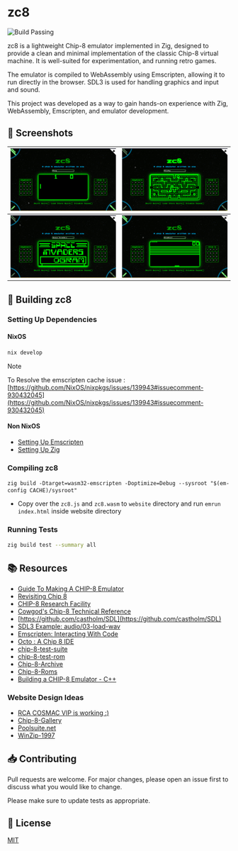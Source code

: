 # zc8

![Build Passing](https://github.com/gopi487krishna/zc8/actions/workflows/action.yml/badge.svg)

zc8 is a lightweight Chip-8 emulator implemented in Zig, designed to provide a clean and minimal implementation of the classic Chip-8 virtual machine. It is well-suited for experimentation, and running retro games.

The emulator is compiled to WebAssembly using Emscripten, allowing it to run directly in the browser. SDL3 is used for handling graphics and input and sound.

This project was developed as a way to gain hands-on experience with Zig, WebAssembly, Emscripten, and emulator development.

## 📸 Screenshots

|           ![Pong](docs/img/pong.png)           |     ![Blinky](docs/img/blinky.png)     |
| :--------------------------------------------: | :------------------------------------: |
| ![Space Invaders](docs/img/space_invaders.png) | ![Breakout](docs/img/breakout.png) |

## 🔨 Building zc8

### Setting Up Dependencies

#### NixOS
```bash
nix develop
```

> [!NOTE]  
> To Resolve the emscripten cache issue : [https://github.com/NixOS/nixpkgs/issues/139943#issuecomment-930432045](https://github.com/NixOS/nixpkgs/issues/139943#issuecomment-930432045)

#### Non NixOS

- [Setting Up Emscripten](https://emscripten.org/docs/getting_started/downloads.html)
- [Setting Up Zig](https://ziglang.org/learn/getting-started/)

### Compiling zc8

```
zig build -Dtarget=wasm32-emscripten -Doptimize=Debug --sysroot "$(em-config CACHE)/sysroot"
```

- Copy over the `zc8.js` and `zc8.wasm` to `website` directory and run `emrun index.html` inside website directory 

### Running Tests
```bash
zig build test --summary all
```

## 📚 Resources
- [Guide To Making A CHIP-8 Emulator](https://tobiasvl.github.io/blog/write-a-chip-8-emulator/)
- [Revisiting Chip 8](https://faizilham.github.io/revisiting-chip8)
- [CHIP-8 Research Facility](https://chip-8.github.io/)
- [Cowgod's Chip-8 Technical Reference](http://devernay.free.fr/hacks/chip8/C8TECH10.HTM)
- [https://github.com/castholm/SDL](https://github.com/castholm/SDL)
- [SDL3 Example: audio/03-load-wav](https://examples.libsdl.org/SDL3/audio/03-load-wav/)
- [Emscripten: Interacting With Code](https://emscripten.org/docs/porting/connecting_cpp_and_javascript/Interacting-with-code.html)
- [Octo : A Chip 8 IDE](https://johnearnest.github.io/Octo/)
- [chip-8-test-suite](https://github.com/Timendus/chip8-test-suite)
- [chip-8-test-rom](https://github.com/corax89/chip8-test-rom)
- [Chip-8-Archive](https://johnearnest.github.io/chip8Archive/)
- [Chip-8-Roms](https://github.com/kripod/chip8-roms)
- [Building a CHIP-8 Emulator - C++](https://austinmorlan.com/posts/chip8_emulator/)

### Website Design Ideas

- [RCA COSMAC VIP is working :)](https://www.reddit.com/r/vintagecomputing/s/VXSFP08Yhc)
- [Chip-8-Gallery](https://www.cosmacvip.com/GALLERY/GALLERY.php)
- [Poolsuite.net](https://poolsuite.net/)
- [WinZip-1997](https://webflow.com/made-in-webflow/website/winzip-1997)

## 📥 Contributing

Pull requests are welcome. For major changes, please open an issue first
to discuss what you would like to change.

Please make sure to update tests as appropriate.

## 📜 License

[MIT](https://choosealicense.com/licenses/mit/)
